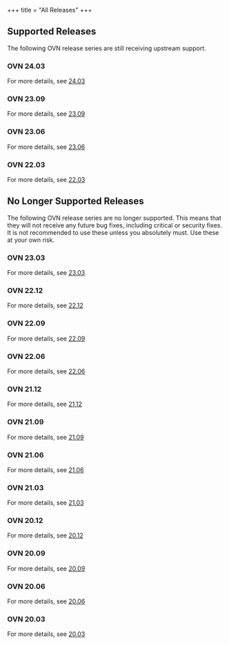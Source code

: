 +++
title = "All Releases"
+++

## Supported Releases
The following OVN release series are still receiving upstream support.

### OVN 24.03
For more details, see [24.03 ](../24.03)



### OVN 23.09
For more details, see [23.09 ](../23.09)



### OVN 23.06
For more details, see [23.06 ](../23.06)



### OVN 22.03
For more details, see [22.03 ](../22.03)


## No Longer Supported Releases
The following OVN release series are no longer supported. This means that they
will not receive any future bug fixes, including critical or security fixes.
It is not recommended to use these unless you absolutely must. Use these at
your own risk.

### OVN 23.03
For more details, see [23.03 ](../23.03)



### OVN 22.12
For more details, see [22.12 ](../22.12)



### OVN 22.09
For more details, see [22.09 ](../22.09)



### OVN 22.06
For more details, see [22.06 ](../22.06)



### OVN 21.12
For more details, see [21.12 ](../21.12)



### OVN 21.09
For more details, see [21.09 ](../21.09)



### OVN 21.06
For more details, see [21.06 ](../21.06)



### OVN 21.03
For more details, see [21.03 ](../21.03)



### OVN 20.12
For more details, see [20.12 ](../20.12)



### OVN 20.09
For more details, see [20.09 ](../20.09)



### OVN 20.06
For more details, see [20.06 ](../20.06)



### OVN 20.03
For more details, see [20.03 ](../20.03)

